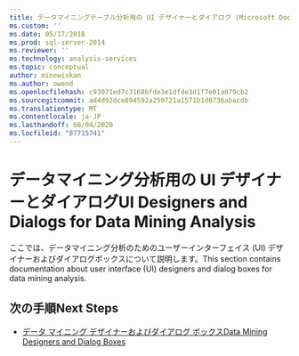 ```yaml
---
title: データマイニングテーブル分析用の UI デザイナーとダイアログ |Microsoft Docs
ms.custom: ''
ms.date: 05/17/2018
ms.prod: sql-server-2014
ms.reviewer: ''
ms.technology: analysis-services
ms.topic: conceptual
author: minewiskan
ms.author: owend
ms.openlocfilehash: c93071ed7c3168bfde3e1dfde3d1f7e01a879cb2
ms.sourcegitcommit: ad4d92dce894592a259721a1571b1d8736abacdb
ms.translationtype: MT
ms.contentlocale: ja-JP
ms.lasthandoff: 08/04/2020
ms.locfileid: "87715741"
---
```

# <a name="ui-designers-and-dialogs-for-data-mining-analysis"></a><span data-ttu-id="8c276-102">データマイニング分析用の UI デザイナーとダイアログ</span><span class="sxs-lookup"><span data-stu-id="8c276-102">UI Designers and Dialogs for Data Mining Analysis</span></span>

<span data-ttu-id="8c276-103">ここでは、データマイニング分析のためのユーザーインターフェイス (UI) デザイナーおよびダイアログボックスについて説明します。</span><span class="sxs-lookup"><span data-stu-id="8c276-103">This section contains documentation about user interface (UI) designers and dialog boxes for data mining analysis.</span></span>

## <a name="next-steps"></a><span data-ttu-id="8c276-104">次の手順</span><span class="sxs-lookup"><span data-stu-id="8c276-104">Next Steps</span></span>

- [<span data-ttu-id="8c276-105">データ マイニング デザイナーおよびダイアログ ボックス</span><span class="sxs-lookup"><span data-stu-id="8c276-105">Data Mining Designers and Dialog Boxes</span></span>](../data-mining-designers-and-dialog-boxes.md)

